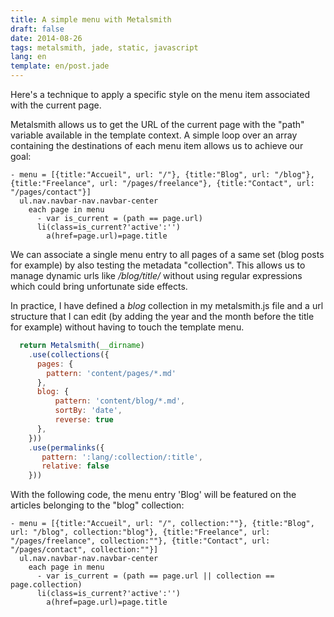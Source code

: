 ```yaml
---
title: A simple menu with Metalsmith
draft: false
date: 2014-08-26
tags: metalsmith, jade, static, javascript
lang: en
template: en/post.jade
---
```


Here's a technique to apply a specific style on the menu item associated with the current page.

Metalsmith allows us to get the URL of the current page with the "path" variable available in the template context. A simple loop over an array containing the destinations of each menu item allows us to achieve our goal:


```jade
- menu = [{title:"Accueil", url: "/"}, {title:"Blog", url: "/blog"}, {title:"Freelance", url: "/pages/freelance"}, {title:"Contact", url: "/pages/contact"}]
  ul.nav.navbar-nav.navbar-center
    each page in menu
      - var is_current = (path == page.url)
      li(class=is_current?'active':'')
        a(href=page.url)=page.title
```

We can associate a single menu entry to all pages of a same set (blog posts for example) by also testing the metadata "collection". This allows us to manage dynamic urls like _/blog/title/_ without using regular expressions which could bring unfortunate side effects.

In practice, I have defined a _blog_ collection in my metalsmith.js file and a url structure that I can edit (by adding the year and the month before the title for example) without having to touch the template menu.

```javascript
  return Metalsmith(__dirname)
    .use(collections({
      pages: {
        pattern: 'content/pages/*.md'
      },
      blog: {
          pattern: 'content/blog/*.md',
          sortBy: 'date',
          reverse: true
      },
    }))
    .use(permalinks({
       pattern: ':lang/:collection/:title',
       relative: false
    }))
```

With the following code, the menu entry 'Blog' will be featured on the articles belonging to the "blog" collection:


```jade
- menu = [{title:"Accueil", url: "/", collection:""}, {title:"Blog", url: "/blog", collection:"blog"}, {title:"Freelance", url: "/pages/freelance", collection:""}, {title:"Contact", url: "/pages/contact", collection:""}]
  ul.nav.navbar-nav.navbar-center
    each page in menu
      - var is_current = (path == page.url || collection == page.collection)
      li(class=is_current?'active':'')
        a(href=page.url)=page.title
```

